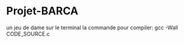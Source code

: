 # Projet-BARCA
un jeu de dame sur le terminal 
la commande pour compiler:  gcc -Wall CODE_SOURCE.c 
